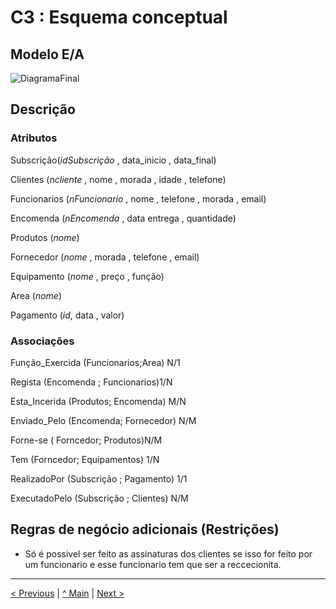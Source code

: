 # C3 : Esquema conceptual

## Modelo E/A
![DiagramaFinal ](https://user-images.githubusercontent.com/96313629/174461249-4fc7bddd-9b07-47f6-a1e6-8316ba2e7442.png)
## Descrição


### Atributos

Subscrição(_idSubscrição_ , data_inicio , data_final)

Clientes (_ncliente_ , nome , morada , idade , telefone) 

Funcionarios (_nFuncionario_ , nome , telefone , morada , email)

Encomenda (_nEncomenda_ , data entrega , quantidade)

Produtos (_nome_)

Fornecedor (_nome_ , morada , telefone , email)

Equipamento (_nome_ , preço , função)

Area (_nome_)

Pagamento (_id_, data , valor)

### Associações

Função_Exercida (Funcionarios;Area) N/1

Regista (Encomenda ; Funcionarios)1/N

Esta_Incerida (Produtos; Encomenda) M/N

Enviado_Pelo (Encomenda; Fornecedor) N/M

Forne-se ( Forncedor; Produtos)N/M

Tem (Forncedor; Equipamentos) 1/N

RealizadoPor (Subscrição ; Pagamento) 1/1

ExecutadoPelo (Subscrição ; Clientes) N/M

## Regras de negócio adicionais (Restrições)
* Só é possivel ser feito as  assinaturas  dos clientes se isso for feito por um funcionario e esse funcionario tem que ser a reccecionita.
---
[< Previous](rebd01.md) | [^ Main](https://github.com/exemploTrabalho/reportSIBD/) | [Next >](rebd03.md)
